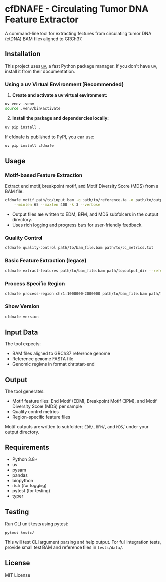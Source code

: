 # cfDNAFE - Circulating Tumor DNA Feature Extractor

A command-line tool for extracting features from circulating tumor DNA (ctDNA) BAM files aligned to GRCh37.

## Installation

This project uses [uv](https://github.com/astral-sh/uv), a fast Python package manager. If you don't have uv, install it from their documentation.

### Using a uv Virtual Environment (Recommended)

1. **Create and activate a uv virtual environment:**

```bash
uv venv .venv
source .venv/bin/activate
```

2. **Install the package and dependencies locally:**

```bash
uv pip install .
```

If cfdnafe is published to PyPI, you can use:

```bash
uv pip install cfdnafe
```

## Usage

### Motif-based Feature Extraction

Extract end motif, breakpoint motif, and Motif Diversity Score (MDS) from a BAM file:

```bash
cfdnafe motif path/to/input.bam -g path/to/reference.fa -o path/to/output_dir \
    --minlen 65 --maxlen 400 -k 3 --verbose
```

- Output files are written to EDM, BPM, and MDS subfolders in the output directory.
- Uses rich logging and progress bars for user-friendly feedback.

### Quality Control

```bash
cfdnafe quality-control path/to/bam_file.bam path/to/qc_metrics.txt
```

### Basic Feature Extraction (legacy)

```bash
cfdnafe extract-features path/to/bam_file.bam path/to/output_dir --reference-genome path/to/reference.fa
```

### Process Specific Region

```bash
cfdnafe process-region chr1:1000000-2000000 path/to/bam_file.bam path/to/region_features.txt
```

### Show Version

```bash
cfdnafe version
```

## Input Data

The tool expects:
- BAM files aligned to GRCh37 reference genome
- Reference genome FASTA file
- Genomic regions in format chr:start-end

## Output

The tool generates:
- Motif feature files: End Motif (EDM), Breakpoint Motif (BPM), and Motif Diversity Score (MDS) per sample
- Quality control metrics
- Region-specific feature files

Motif outputs are written to subfolders `EDM/`, `BPM/`, and `MDS/` under your output directory.

## Requirements

- Python 3.8+
- uv
- pysam
- pandas
- biopython
- rich (for logging)
- pytest (for testing)
- typer

## Testing

Run CLI unit tests using pytest:

```bash
pytest tests/
```

This will test CLI argument parsing and help output. For full integration tests, provide small test BAM and reference files in `tests/data/`.

## License

MIT License
